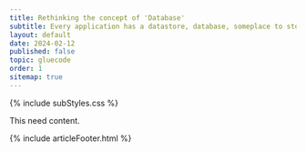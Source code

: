 ```yaml
---
title: Rethinking the concept of 'Database'
subtitle: Every application has a datastore, database, someplace to store data. A low-code stack might not need a traditional db.
layout: default
date: 2024-02-12
published: false
topic: gluecode
order: 1
sitemap: true
---
```

 
{% include subStyles.css %}

This need content.

{% include articleFooter.html %}